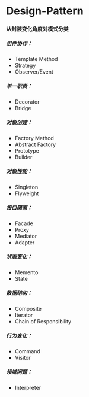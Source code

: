 # Design-Pattern
#### **从封装变化角度对模式分类**

##### 组件协作：

- Template Method
- Strategy
- Observer/Event

##### 单一职责：

- Decorator
- Bridge

##### 对象创建：

- Factory Method
- Abstract Factory
- Prototype
- Builder

##### 对象性能：

- Singleton
- Flyweight

##### 接口隔离：

- Facade
- Proxy
- Mediator
- Adapter

##### 状态变化：

- Memento
- State

##### 数据结构：

- Composite
- Iterator
- Chain of Responsibility

##### 行为变化：

- Command
- Visitor

##### 领域问题：

- Interpreter

